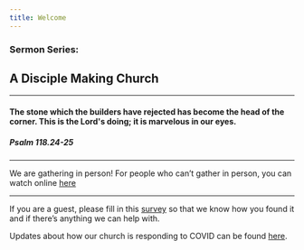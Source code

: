 ```yaml
---
title: Welcome
---
```


### Sermon Series:
## A Disciple Making Church 
---
#### The stone which the builders have rejected has become the head of the corner. This is the Lord's doing; it is marvelous in our eyes. 

##### Psalm 118.24-25 
---
We are gathering in person!
For people who can’t gather in person, you can watch online [here](https://stgeorgeshurstville.org.au/sunday-english-online)

---
If you are a guest, please fill in this [survey](https://tinyurl.com/SGHACsurvey) so that we know how you found it and if there’s anything we can help with.

Updates about how our church is responding to COVID can be found [here](https://stgeorgeshurstville.org.au/covid-update). 
